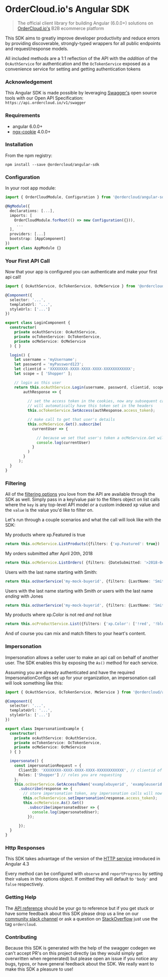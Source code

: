# OrderCloud.io's Angular SDK

> The official client library for building Angular (6.0.0+) solutions on [OrderCloud.io's](https://developer.ordercloud.io/documentation) B2B ecommerce platform

This SDK aims to greatly improve developer productivity and reduce errors by providing discoverable, strongly-typed wrappers for all public endpoints and request/response models.

All included methods are a 1:1 reflection of the API with the *addition* of the `OcAuthService` for authentication and the `OcTokenService` exposed as a convenience service for setting and getting authentication tokens

### Acknowledgement

This Angular SDK is made possible by leveraging [Swagger's](https://swagger.io/) open source tools with our Open API Specification: `https://api.ordercloud.io/v1/swagger`

### Requirements
* angular 6.0.0+
* [ngx-cookie](https://github.com/salemdar/ngx-cookie) 4.0.0+

### Installation

From the npm registry:

```
npm install --save @ordercloud/angular-sdk
```

### Configuration

In your root app module:

```typescript
import { OrderCloudModule, Configuration } from '@ordercloud/angular-sdk';

@NgModule({
  declarations: [...],
  imports: [
    OrderCloudModule.forRoot(() => new Configuration({})),
     ...
  ],
  providers: [...]
  bootstrap: [AppComponent]
})
export class AppModule {}
```

### Your First API Call

Now that your app is configured you can authenticate and make your
first api call!

```typescript
import { OcAuthService, OcTokenService, OcMeService } from '@ordercloud/angular-sdk';

@Component({
  selector: '...',
  templateUrl: '...',
  styleUrls: ['...']
})

export class LoginComponent {
  constructor(
    private ocAuthService: OcAuthService,
    private ocTokenService: OcTokenService,
    private ocMeService: OcMeService
  ) { }

  login() {
    let username = 'myUsername';
    let password = 'myPassword123';
    let clientid = 'XXXXXXXX-XXXX-XXXX-XXXX-XXXXXXXXXXXX';
    let scope = [ 'Shopper' ];

    // login as this user
    return this.ocAuthService.Login(username, password, clientid, scope).subscribe(
        authResponse => {
          
          // set the access token in the cookies, now any subsequent calls to the api
          // will automatically have this token set in the headers
          this.ocTokenService.SetAccess(authResponse.access_token);

          // make call to get that user's details
          this.ocMeService.Get().subscribe(
            currentUser => {

              // because we set that user's token a ocMeService.Get will return details for that user
              console.log(currentUser)
            }
          )
        }
      );
  }
}
```
### Filtering

All of the [filtering options](https://developer.ordercloud.io/documentation/platform-guides/basic-api-features/filtering)  you love from the API are available through the SDK as well. Simply pass in a key/value pair to the filters object on list calls where the `key` is any top-level API model *or* a custom indexed xp value and the `value` is the value you'd like to filter on.

Let's run through a couple scenarios and what the call will look like with the SDK:

My products where xp.Featured is true
``` typescript
return this.ocMeService.ListProducts({filters: {'xp.Featured': true})
```

My orders submitted after April 20th, 2018
```typescript
return this.ocMeService.ListOrders( {filters: {DateSubmitted: '>2018-04-20'}})
```

Users with the last name starting with Smith:
``` typescript
return this.ocUserService('my-mock-buyerid', {filters: {LastName: 'Smith*'})
```

Users with the last name starting with Smith *or* users with the last name *ending* with Jones 
```typescript
return this.ocUserService('my-mock-buyerid', {filters: {LastName: 'Smith*|*Jones'}})
```

My products where xp.Color is not red *and* not blue
```typescript
return this.ocProductService.List({filters: {'xp.Color': ['!red', '!blue']}});
```

And of course you can mix and match filters to your heart's content.

### Impersonation

Impersonation allows a seller user to make an api call on behalf of another user. The SDK enables this by exposing the `As()` method for each service. 

Assuming you are already authenticated and have the required ImpersonationConfigs set up for your organization, an impersonation call will look something like this:

```typescript
import { OcAuthService, OcTokenService, MeService } from '@ordercloud/angular-sdk';

@Component({
  selector: '...',
  templateUrl: '...',
  styleUrls: ['...']
})

export class ImpersonationExample {
  constructor(
    private ocAuthService: OcAuthService,
    private ocTokenService: OcTokenService,
    private ocMeService: OcMeService
  ) { }

  impersonate() {
    const impersonationRequest = {
      ClientID: 'XXXXXXXX-XXXX-XXXX-XXXX-XXXXXXXXXXXX', // clientid of the user to impersonate
      Roles: ['Shopper'] // roles you are requesting
    };
    this.ocUserService.GetAccessToken('examplebuyerid', 'exampleuserid', impersonationRequest)
      .subscribe(response => {
        // store impersonation token, any impersonation calls will now use this token
        this.ocTokenService.setImpersonation(response.access_token);
        this.ocMeService.As().Get()
          .subscribe(impersonatedUser => {
            console.log(impersonatedUser);
          });

      });
  }
}
```

### Http Responses
This SDK takes advantage of the version of the [HTTP service](https://blog.angularindepth.com/the-new-angular-httpclient-api-9e5c85fe3361) introduced in Angular 4.3

Every method can be configured with `observe` and `reportProgress` by setting their values in the options object. If omitted they will default to `'body'` and `false` respectively.

### Getting Help

The [API reference](https://developer.ordercloud.io/documentation/api-reference) should be your go to reference but if you get stuck or have some feedback about this SDK please drop us a line on our [community slack channel](https://developer.ordercloud.io/community) or ask a question on [StackOverflow](https://stackoverflow.com/questions/tagged/ordercloud) just use the tag `ordercloud`.


### Contributing

Because this SDK is generated with the help of the swagger codegen we can't accept PR's on this project directly (as they would simply get overwritten when regenerated) but please open an issue if you notice any bugs, typos, or have general feedback about the SDK. We really want to make this SDK a pleasure to use!